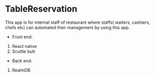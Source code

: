 # TableReservation
This app is for internal staff of restaurant where staffs( waiters, cashiers, chefs etc) can automated their management by using this app.
- Front end:
1. React native
2. Scuttle butt
- Back end:
1. RealmDB
